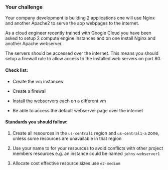
### Your challenge
Your company development is building 2 applications one will use Nginx and another Apache2 to serve the app webpages to the internet.

As a cloud engineer recently trained with Google Cloud you have been asked to setup 2 compute engine instances and on one install Nginx and another Apache webserver.

The servers should be accessed over the internet. This means you should setup a firewall rule to allow access to the installed web servers on port 80.

#### Check list:

- Create the vm instances

- Create a firewall

- Install the webservers each on a different vm

- Be able to access the default webserver page over the internet

#### Standards you should follow:

1. Create all resources in the `us-central1` region and `us-central1-a` zone, unless some resources are unavailable in that region

2. Use your name to for your resources to avoid conflicts with other project members resources e.g. an instance could be named `johns-webserver1`

3. Allocate cost effective resource sizes use `e2-medium`  

